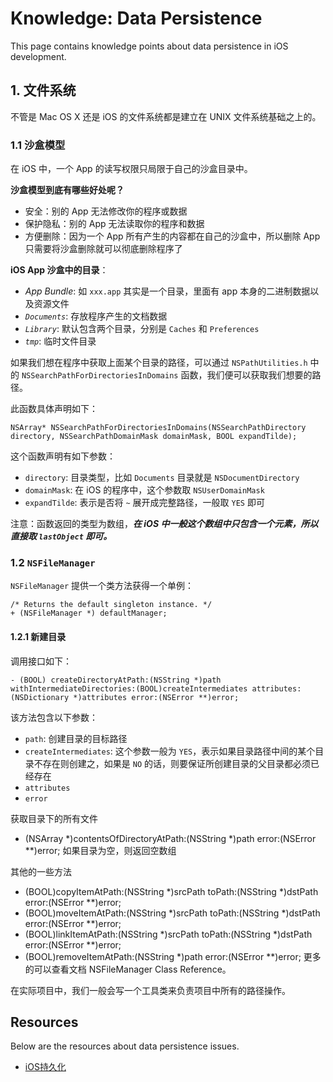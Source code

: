 # Knowledge: Data Persistence

This page contains knowledge points about data persistence in iOS development.


## 1. 文件系统

不管是 Mac OS X 还是 iOS 的文件系统都是建立在 UNIX 文件系统基础之上的。


### 1.1 沙盒模型

在 iOS 中，一个 App 的读写权限只局限于自己的沙盒目录中。

__沙盒模型到底有哪些好处呢？__

* 安全：别的 App 无法修改你的程序或数据
* 保护隐私：别的 App 无法读取你的程序和数据
* 方便删除：因为一个 App 所有产生的内容都在自己的沙盒中，所以删除 App 只需要将沙盒删除就可以彻底删除程序了

__iOS App 沙盒中的目录__：

* _App Bundle_: 如 `xxx.app` 其实是一个目录，里面有 app 本身的二进制数据以及资源文件
* _`Documents`_: 存放程序产生的文档数据
* _`Library`_: 默认包含两个目录，分别是 `Caches` 和 `Preferences`
* _`tmp`_: 临时文件目录

如果我们想在程序中获取上面某个目录的路径，可以通过 `NSPathUtilities.h` 中的 `NSSearchPathForDirectoriesInDomains` 函数，我们便可以获取我们想要的路径。

此函数具体声明如下：

```
NSArray* NSSearchPathForDirectoriesInDomains(NSSearchPathDirectory directory, NSSearchPathDomainMask domainMask, BOOL expandTilde); 
```

这个函数声明有如下参数：

* `directory`: 目录类型，比如 `Documents` 目录就是 `NSDocumentDirectory`
* `domainMask`: 在 iOS 的程序中，这个参数取 `NSUserDomainMask`
* `expandTilde`: 表示是否将 `~` 展开成完整路径，一般取 `YES` 即可

注意：函数返回的类型为数组，___在 iOS 中一般这个数组中只包含一个元素，所以直接取 `lastObject` 即可。___


### 1.2 `NSFileManager`

`NSFileManager` 提供一个类方法获得一个单例：

```
/* Returns the default singleton instance. */
+ (NSFileManager *) defaultManager;
```

#### 1.2.1 新建目录

调用接口如下：

```
- (BOOL) createDirectoryAtPath:(NSString *)path withIntermediateDirectories:(BOOL)createIntermediates attributes:(NSDictionary *)attributes error:(NSError **)error;
```

该方法包含以下参数：

* `path`: 创建目录的目标路径
* `createIntermediates`: 这个参数一般为 `YES`，表示如果目录路径中间的某个目录不存在则创建之，如果是 `NO` 的话，则要保证所创建目录的父目录都必须已经存在
* `attributes`
* `error`



获取目录下的所有文件
- (NSArray *)contentsOfDirectoryAtPath:(NSString *)path error:(NSError **)error;
如果目录为空，则返回空数组

其他的一些方法
- (BOOL)copyItemAtPath:(NSString *)srcPath toPath:(NSString *)dstPath error:(NSError **)error;
- (BOOL)moveItemAtPath:(NSString *)srcPath toPath:(NSString *)dstPath error:(NSError **)error;
- (BOOL)linkItemAtPath:(NSString *)srcPath toPath:(NSString *)dstPath error:(NSError **)error;
- (BOOL)removeItemAtPath:(NSString *)path error:(NSError **)error;
更多的可以查看文档 NSFileManager Class Reference。

在实际项目中，我们一般会写一个工具类来负责项目中所有的路径操作。



## Resources

Below are the resources about data persistence issues.

* [iOS持久化](http://geeklu.com/2012/01/ios-persistence/)